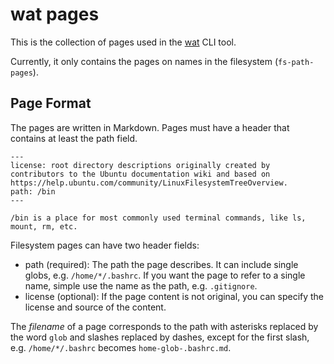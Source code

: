 # wat pages

This is the collection of pages used in the [wat](https://github.com/codeZeilen/wat) CLI tool.

Currently, it only contains the pages on names in the filesystem (`fs-path-pages`). 

## Page Format

The pages are written in Markdown. Pages must have a header that contains at least the path field. 

```
---
license: root directory descriptions originally created by contributors to the Ubuntu documentation wiki and based on https://help.ubuntu.com/community/LinuxFilesystemTreeOverview.
path: /bin
---

/bin is a place for most commonly used terminal commands, like ls, mount, rm, etc.
```

Filesystem pages can have two header fields:
 - path (required):  The path the page describes. It can include single globs, e.g. `/home/*/.bashrc`. If you want the page to refer to a single name, simple use the name as the path, e.g. `.gitignore`.
 - license (optional): If the page content is not original, you can specify the license and source of the content.

The *filename* of a page corresponds to the path with asterisks replaced by the word `glob` and slashes replaced by dashes, except for the first slash, e.g. `/home/*/.bashrc` becomes `home-glob-.bashrc.md`.

